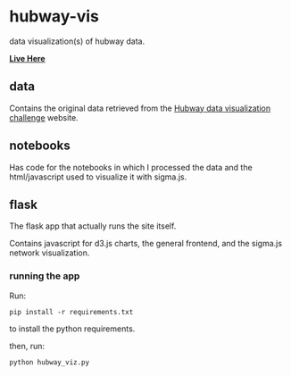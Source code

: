 hubway-vis
==========

data visualization(s) of hubway data.

[**Live Here**](http://www.dcalacci.net/dataviz/hubway/)

## data

Contains the original data retrieved from the
[Hubway data visualization challenge](http://hubwaydatachallenge.org)
website.

## notebooks

Has code for the notebooks in which I processed the data and the
html/javascript used to visualize it with sigma.js.

## flask

The flask app that actually runs the site itself.

Contains javascript for d3.js charts, the general frontend, and the
sigma.js network visualization.

### running the app

Run:

```
pip install -r requirements.txt
```

to install the python requirements.

then, run:

```
python hubway_viz.py
```
